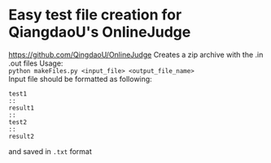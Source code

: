 # Easy test file creation for QiangdaoU's OnlineJudge
https://github.com/QingdaoU/OnlineJudge
Creates a zip archive with the .in .out files 
Usage:  
`python makeFiles.py <input_file> <output_file_name>`  
Input file should be formatted as following: 
```
test1
::
result1
::
test2
::
result2
```
and saved in `.txt` format
